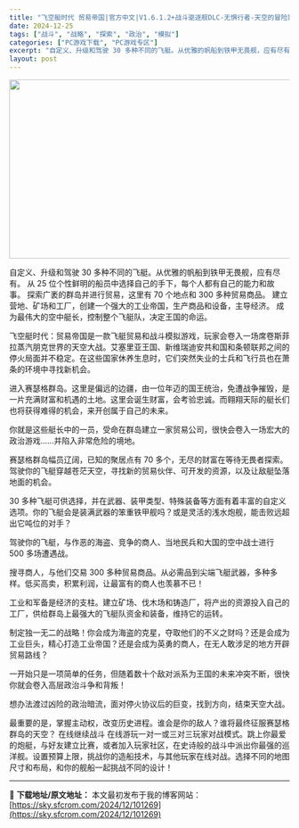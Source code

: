 ```yaml
---
title: "飞空艇时代 贸易帝国|官方中文|V1.6.1.2+战斗驱逐舰DLC-无惧行者-天空的冒险家+全DLC|解压即撸|"
date: 2024-12-25
tags: ["战斗", "战略", "探索", "政治", "模拟"]
categories: ["PC游戏下载", "PC游戏专区"]
excerpt: "自定义、升级和驾驶 30 多种不同的飞艇。从优雅的帆船到铁甲无畏舰，应有尽有。 从 25 位个性鲜明的船员中选择自己的手下，每个人都有自己的能力和故事。 探索广袤的群岛并进行贸易，这里有 70 个地点和 300 多种贸易商品。 建立营地、矿场和工厂，创建一个强大的工业帝国，生产商品和设备，主导经济。&hellip;"
layout: post
---
```


<img class="aligncenter size-full wp-image-101274" src="https://sky.sfcrom.com/wp-content/uploads/2024/12/2024122505534060.webp" alt="" width="570" height="321" />

自定义、升级和驾驶 30 多种不同的飞艇。从优雅的帆船到铁甲无畏舰，应有尽有。
从 25 位个性鲜明的船员中选择自己的手下，每个人都有自己的能力和故事。
探索广袤的群岛并进行贸易，这里有 70 个地点和 300 多种贸易商品。
建立营地、矿场和工厂，创建一个强大的工业帝国，生产商品和设备，主导经济。
成为最伟大的空中艇长，控制整个飞艇队，决定王国的命运。

飞空艇时代：贸易帝国是一款飞艇贸易和战斗模拟游戏，玩家会卷入一场席卷斯菲拉蒸汽朋克世界的天空大战。艾塞里亚王国、新维瑞迪安共和国和条顿联邦之间的停火局面并不稳定。在这些国家休养生息时，它们突然失业的士兵和飞行员也在萧条的环境中寻找新机会。

进入赛瑟格群岛。这里是偏远的边疆，由一位年迈的国王统治，免遭战争摧毁，是一片充满财富和机遇的土地。这里会诞生财富，会考验忠诚。而翱翔天际的艇长们也将获得难得的机会，来开创属于自己的未来。

你就是这些艇长中的一员，受命在群岛建立一家贸易公司，很快会卷入一场宏大的政治游戏……并陷入非常危险的境地。

赛瑟格群岛幅员辽阔，已知的聚居点有 70 多个，无尽的财富在等待无畏者探索。驾驶你的飞艇穿越苍茫天空，寻找新的贸易伙伴、可开发的资源，以及让敌艇坠落地面的机会。

30 多种飞艇可供选择，并在武器、装甲类型、特殊装备等方面有着丰富的自定义选项。你的飞艇会是装满武器的笨重铁甲舰吗？或是灵活的浅水炮舰，能击败远超出它吨位的对手？

驾驶你的飞艇，与作恶的海盗、竞争的商人、当地民兵和大国的空中战士进行 500 多场遭遇战。

搜寻商人，与他们交易 300 多种贸易商品。从必需品到尖端飞艇武器，多种多样。低买高卖，积累利润，让最富有的商人也羡慕不已！

工业和军备是经济的支柱。建立矿场、伐木场和铸造厂，将产出的资源投入自己的工厂，供给群岛上最强大的飞艇队资金和装备，维持它的运转。

制定独一无二的战略！你会成为海盗的克星，夺取他们的不义之财吗？还是会成为工业巨头，精心打造工业帝国？还是会成为英勇的商人，在无人敢涉足的地方开辟贸易路线？

一开始只是一项简单的任务，但随着数十个敌对派系为王国的未来冲突不断，很快你就会卷入高层政治斗争和背叛！

想办法渡过凶险的政治暗流，面对停火协议后的巨变，找到方向，结束天空大战。

最重要的是，掌握主动权，改变历史进程。谁会是你的敌人？谁将最终征服赛瑟格群岛的天空？
在线继续战斗
在线游玩一对一或三对三玩家对战模式。跳上你最爱的炮艇，与好友建立比赛，或者加入玩家社区，在史诗般的战斗中派出你最强的巡洋舰。设置预算上限，挑战你的造船技术，与其他玩家在线对战。选择不同的地图尺寸和布局，和你的舰船一起挑战不同的设计！

---
📖 **下载地址/原文地址：** 本文最初发布于我的博客网站：[https://sky.sfcrom.com/2024/12/101269](https://sky.sfcrom.com/2024/12/101269)
